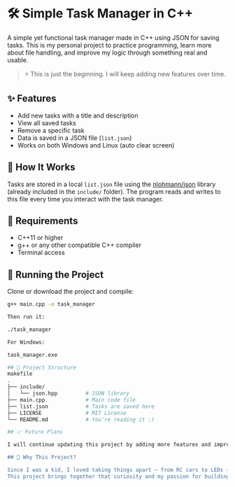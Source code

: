 # 🛠️ Simple Task Manager in C++

A simple yet functional task manager made in C++ using JSON for saving tasks. This is my personal project to practice programming, learn more about file handling, and improve my logic through something real and usable.

> ⚡ This is just the beginning. I will keep adding new features over time.

## ✨ Features

- Add new tasks with a title and description
- View all saved tasks
- Remove a specific task
- Data is saved in a JSON file (`list.json`)
- Works on both Windows and Linux (auto clear screen)

## 📁 How It Works

Tasks are stored in a local `list.json` file using the [nlohmann/json](https://github.com/nlohmann/json) library (already included in the `include/` folder).
The program reads and writes to this file every time you interact with the task manager.

## 🔧 Requirements

- C++11 or higher
- g++ or any other compatible C++ compiler
- Terminal access

## 🚀 Running the Project

Clone or download the project and compile:

```bash
g++ main.cpp -o task_manager

Then run it:

./task_manager

For Windows:

task_manager.exe

## 📌 Project Structure
makefile
.
├── include/
│   └── json.hpp         # JSON library
├── main.cpp             # Main code file
├── list.json            # Tasks are saved here
├── LICENSE              # MIT License
└── README.md            # You’re reading it :)

## 📈 Future Plans

I will continue updating this project by adding more features and improvements as I learn more. The current version is stable and works as intended, but it's only the beginning.

## 🧠 Why This Project?

Since I was a kid, I loved taking things apart — from RC cars to LEDs — just to see how they worked. I always felt curious about electronics, robotics, and later programming.
This project brings together that curiosity and my passion for building things with code. It’s simple, but it works — and it’s mine.



